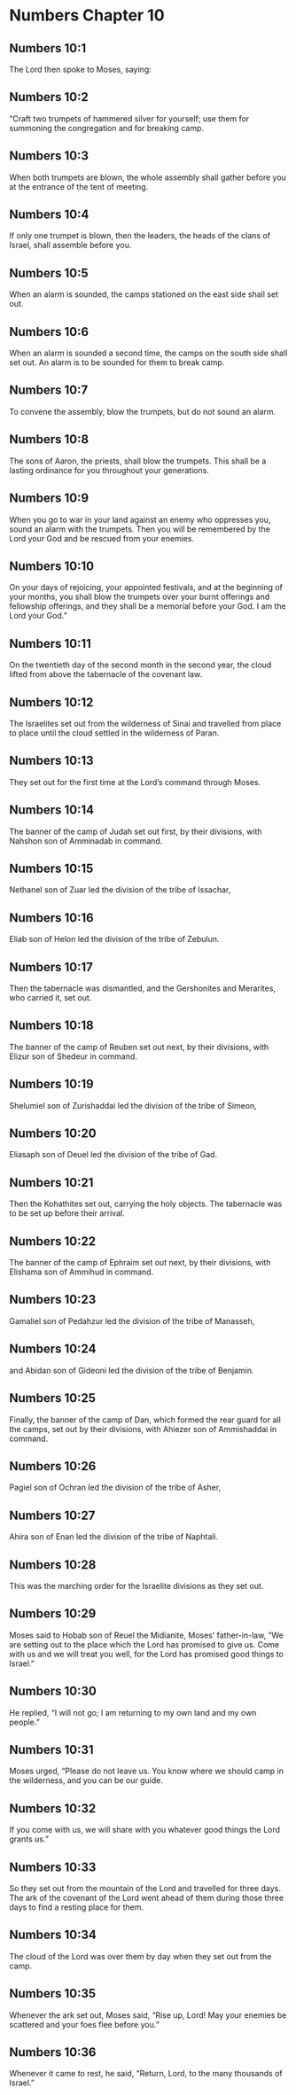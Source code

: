 # Numbers Chapter 10

## Numbers 10:1

The Lord then spoke to Moses, saying:

## Numbers 10:2

“Craft two trumpets of hammered silver for yourself; use them for summoning the congregation and for breaking camp.

## Numbers 10:3

When both trumpets are blown, the whole assembly shall gather before you at the entrance of the tent of meeting.

## Numbers 10:4

If only one trumpet is blown, then the leaders, the heads of the clans of Israel, shall assemble before you.

## Numbers 10:5

When an alarm is sounded, the camps stationed on the east side shall set out.

## Numbers 10:6

When an alarm is sounded a second time, the camps on the south side shall set out. An alarm is to be sounded for them to break camp.

## Numbers 10:7

To convene the assembly, blow the trumpets, but do not sound an alarm.

## Numbers 10:8

The sons of Aaron, the priests, shall blow the trumpets. This shall be a lasting ordinance for you throughout your generations.

## Numbers 10:9

When you go to war in your land against an enemy who oppresses you, sound an alarm with the trumpets. Then you will be remembered by the Lord your God and be rescued from your enemies.

## Numbers 10:10

On your days of rejoicing, your appointed festivals, and at the beginning of your months, you shall blow the trumpets over your burnt offerings and fellowship offerings, and they shall be a memorial before your God. I am the Lord your God.”

## Numbers 10:11

On the twentieth day of the second month in the second year, the cloud lifted from above the tabernacle of the covenant law.

## Numbers 10:12

The Israelites set out from the wilderness of Sinai and travelled from place to place until the cloud settled in the wilderness of Paran.

## Numbers 10:13

They set out for the first time at the Lord’s command through Moses.

## Numbers 10:14

The banner of the camp of Judah set out first, by their divisions, with Nahshon son of Amminadab in command.

## Numbers 10:15

Nethanel son of Zuar led the division of the tribe of Issachar,

## Numbers 10:16

Eliab son of Helon led the division of the tribe of Zebulun.

## Numbers 10:17

Then the tabernacle was dismantled, and the Gershonites and Merarites, who carried it, set out.

## Numbers 10:18

The banner of the camp of Reuben set out next, by their divisions, with Elizur son of Shedeur in command.

## Numbers 10:19

Shelumiel son of Zurishaddai led the division of the tribe of Simeon,

## Numbers 10:20

Eliasaph son of Deuel led the division of the tribe of Gad.

## Numbers 10:21

Then the Kohathites set out, carrying the holy objects. The tabernacle was to be set up before their arrival.

## Numbers 10:22

The banner of the camp of Ephraim set out next, by their divisions, with Elishama son of Ammihud in command.

## Numbers 10:23

Gamaliel son of Pedahzur led the division of the tribe of Manasseh,

## Numbers 10:24

and Abidan son of Gideoni led the division of the tribe of Benjamin.

## Numbers 10:25

Finally, the banner of the camp of Dan, which formed the rear guard for all the camps, set out by their divisions, with Ahiezer son of Ammishaddai in command.

## Numbers 10:26

Pagiel son of Ochran led the division of the tribe of Asher,

## Numbers 10:27

Ahira son of Enan led the division of the tribe of Naphtali.

## Numbers 10:28

This was the marching order for the Israelite divisions as they set out.

## Numbers 10:29

Moses said to Hobab son of Reuel the Midianite, Moses’ father-in-law, “We are setting out to the place which the Lord has promised to give us. Come with us and we will treat you well, for the Lord has promised good things to Israel.”

## Numbers 10:30

He replied, “I will not go; I am returning to my own land and my own people.”

## Numbers 10:31

Moses urged, “Please do not leave us. You know where we should camp in the wilderness, and you can be our guide.

## Numbers 10:32

If you come with us, we will share with you whatever good things the Lord grants us.”

## Numbers 10:33

So they set out from the mountain of the Lord and travelled for three days. The ark of the covenant of the Lord went ahead of them during those three days to find a resting place for them.

## Numbers 10:34

The cloud of the Lord was over them by day when they set out from the camp.

## Numbers 10:35

Whenever the ark set out, Moses said, “Rise up, Lord! May your enemies be scattered and your foes flee before you.”

## Numbers 10:36

Whenever it came to rest, he said, “Return, Lord, to the many thousands of Israel.”

